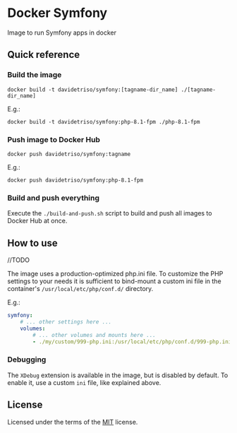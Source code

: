 # Docker Symfony

Image to run Symfony apps in docker

## Quick reference

### Build the image

```
docker build -t davidetriso/symfony:[tagname-dir_name] ./[tagname-dir_name]
```

E.g.:

```
docker build -t davidetriso/symfony:php-8.1-fpm ./php-8.1-fpm
```

### Push image to Docker Hub

```
docker push davidetriso/symfony:tagname
```

E.g.:

```
docker push davidetriso/symfony:php-8.1-fpm
```

###  Build and push everything

Execute the `./build-and-push.sh` script to build and push all images to Docker Hub at once.


## How to use

//TODO

The image uses a production-optimized php.ini file. To customize the PHP settings to your needs it is sufficient to bind-mount a custom ini file in the container's `/usr/local/etc/php/conf.d/` directory.

E.g.:

```yaml
symfony:
    # ... other settings here ...
    volumes:
        # ... other volumes and mounts here ...
        - ./my/custom/999-php.ini:/usr/local/etc/php/conf.d/999-php.ini:ro
```

### Debugging

The `XDebug` extension is available in the image, but is disabled by default. To enable it, use a custom `ini` file, like explained above.


## License

Licensed under the terms of the [MIT](LICENSE) license.